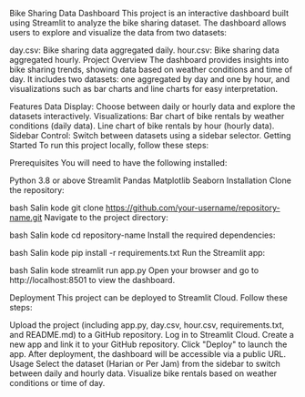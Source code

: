 Bike Sharing Data Dashboard
This project is an interactive dashboard built using Streamlit to analyze the bike sharing dataset. The dashboard allows users to explore and visualize the data from two datasets:

day.csv: Bike sharing data aggregated daily.
hour.csv: Bike sharing data aggregated hourly.
Project Overview
The dashboard provides insights into bike sharing trends, showing data based on weather conditions and time of day. It includes two datasets: one aggregated by day and one by hour, and visualizations such as bar charts and line charts for easy interpretation.

Features
Data Display: Choose between daily or hourly data and explore the datasets interactively.
Visualizations:
Bar chart of bike rentals by weather conditions (daily data).
Line chart of bike rentals by hour (hourly data).
Sidebar Control: Switch between datasets using a sidebar selector.
Getting Started
To run this project locally, follow these steps:

Prerequisites
You will need to have the following installed:

Python 3.8 or above
Streamlit
Pandas
Matplotlib
Seaborn
Installation
Clone the repository:

bash
Salin kode
git clone https://github.com/your-username/repository-name.git
Navigate to the project directory:

bash
Salin kode
cd repository-name
Install the required dependencies:

bash
Salin kode
pip install -r requirements.txt
Run the Streamlit app:

bash
Salin kode
streamlit run app.py
Open your browser and go to http://localhost:8501 to view the dashboard.

Deployment
This project can be deployed to Streamlit Cloud. Follow these steps:

Upload the project (including app.py, day.csv, hour.csv, requirements.txt, and README.md) to a GitHub repository.
Log in to Streamlit Cloud.
Create a new app and link it to your GitHub repository.
Click "Deploy" to launch the app.
After deployment, the dashboard will be accessible via a public URL.
Usage
Select the dataset (Harian or Per Jam) from the sidebar to switch between daily and hourly data.
Visualize bike rentals based on weather conditions or time of day.
